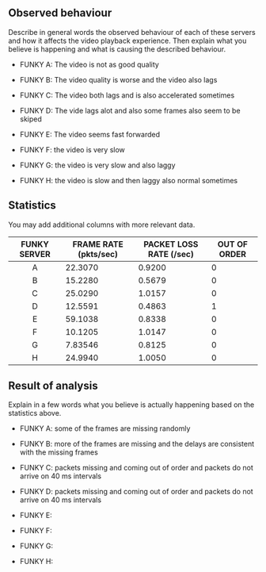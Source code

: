 ## Observed behaviour

Describe in general words the observed behaviour of each of these servers and 
how it affects the video playback experience. Then explain what you believe is
happening and what is causing the described behaviour.

* FUNKY A: The video is not as good quality

* FUNKY B: The video quality is  worse and the video also lags

* FUNKY C: The video both lags and is also accelerated sometimes

* FUNKY D: The vide lags alot and also some frames also seem to be skiped 

* FUNKY E: The video seems fast forwarded 

* FUNKY F: the video is very slow

* FUNKY G: the video is very slow and also laggy

* FUNKY H: the video is slow and then laggy also normal sometimes


## Statistics

You may add additional columns with more relevant data.

| FUNKY SERVER | FRAME RATE (pkts/sec) | PACKET LOSS RATE (/sec) | OUT OF ORDER |
|:------------:|-----------------------|-------------------------|--------------|
|      A       |  22.3070              |   0.9200                |   0          |
|      B       |  15.2280              |   0.5679                |   0          |
|      C       |  25.0290              |   1.0157                |   0          |
|      D       |  12.5591              |   0.4863                |   1          |
|      E       |  59.1038              |   0.8338                |   0          |
|      F       |  10.1205              |   1.0147                |   0          |
|      G       |  7.83546              |   0.8125                |   0          |
|      H       |  24.9940              |   1.0050                |   0          |


## Result of analysis

Explain in a few words what you believe is actually happening based on the statistics above.

* FUNKY A: some of the frames are missing randomly 

* FUNKY B: more of the frames are missing and the delays are consistent with the missing frames

* FUNKY C: packets missing and coming out of order and packets do not arrive on 40 ms intervals

* FUNKY D: packets missing and coming out of order and packets do not arrive on 40 ms intervals

* FUNKY E:

* FUNKY F:

* FUNKY G:

* FUNKY H:

